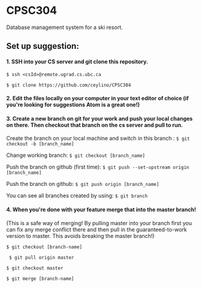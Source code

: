 # CPSC304
Database management system for a ski resort.

## Set up suggestion:
#### 1. SSH into your CS server and git clone this repository.

``` $ ssh <csId>@remote.ugrad.cs.ubc.ca ```

```$ git clone https://github.com/ceylino/CPSC304```

#### 2. Edit the files locally on your computer in your text editor of choice (if you're looking for suggestions Atom is a great one!)

#### 3. Create a new branch on git for your work and push your local changes on there. Then checkout that branch on the cs server and pull to run.

Create the branch on your local machine and switch in this branch : ```$ git checkout -b [branch_name]```

Change working branch: ```$ git checkout [branch_name]```

Push the branch on github (first time): ```$ git push --set-upstream origin [branch_name]```

Push the branch on github: ```$ git push origin [branch_name]```

You can see all branches created by using: ```$ git branch```

#### 4. When you're done with your feature merge that into the master branch!
(This is a safe way of merging! By pulling master into your branch first you can fix any merge conflict there and then pull in the guaranteed-to-work version to master. This avoids breaking the master branch!) 

```$ git checkout [branch-name]```

``` $ git pull origin master```

```$ git checkout master```

```$ git merge [branch-name]```

